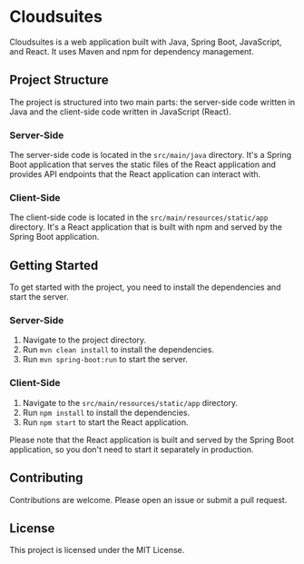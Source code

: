 # Cloudsuites

Cloudsuites is a web application built with Java, Spring Boot, JavaScript, and React. It uses Maven and npm for
dependency management.

## Project Structure

The project is structured into two main parts: the server-side code written in Java and the client-side code written in
JavaScript (React).

### Server-Side

The server-side code is located in the `src/main/java` directory. It's a Spring Boot application that serves the static
files of the React application and provides API endpoints that the React application can interact with.

### Client-Side

The client-side code is located in the `src/main/resources/static/app` directory. It's a React application that is built
with npm and served by the Spring Boot application.

## Getting Started

To get started with the project, you need to install the dependencies and start the server.

### Server-Side

1. Navigate to the project directory.
2. Run `mvn clean install` to install the dependencies.
3. Run `mvn spring-boot:run` to start the server.

### Client-Side

1. Navigate to the `src/main/resources/static/app` directory.
2. Run `npm install` to install the dependencies.
3. Run `npm start` to start the React application.

Please note that the React application is built and served by the Spring Boot application, so you don't need to start it
separately in production.

## Contributing

Contributions are welcome. Please open an issue or submit a pull request.

## License

This project is licensed under the MIT License.